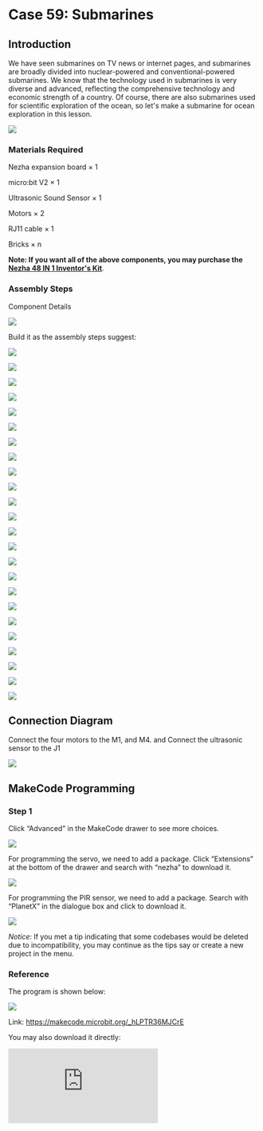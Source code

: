 ﻿# Case 59: Submarines

## Introduction

We have seen submarines on TV news or internet pages, and submarines are broadly divided into nuclear-powered and conventional-powered submarines. We know that the technology used in submarines is very diverse and advanced, reflecting the comprehensive technology and economic strength of a country. Of course, there are also submarines used for scientific exploration of the ocean, so let's make a submarine for ocean exploration in this lesson.

![](https://wiki-media-ef.oss-cn-hongkong.aliyuncs.com//images/59_1.jpg)

### Materials Required

Nezha expansion board × 1

micro:bit V2 × 1

Ultrasonic Sound Sensor × 1

Motors × 2

RJ11 cable × 1

Bricks × n

**Note: If you want all of the above components, you may purchase the [Nezha 48 IN 1 Inventor's Kit](https://www.elecfreaks.com/nezha-inventor-s-kit-for-micro-bit-without-micro-bit-board.html)**.



### Assembly Steps

Component Details

![](https://wiki-media-ef.oss-cn-hongkong.aliyuncs.com//images/59_2.jpg)

Build it as the assembly steps suggest:

![](https://wiki-media-ef.oss-cn-hongkong.aliyuncs.com//images/59_3.jpg)

![](https://wiki-media-ef.oss-cn-hongkong.aliyuncs.com//images/59_4.jpg)

![](https://wiki-media-ef.oss-cn-hongkong.aliyuncs.com//images/59_5.jpg)

![](https://wiki-media-ef.oss-cn-hongkong.aliyuncs.com//images/59_6.jpg)

![](https://wiki-media-ef.oss-cn-hongkong.aliyuncs.com//images/59_7.jpg)

![](https://wiki-media-ef.oss-cn-hongkong.aliyuncs.com//images/59_8.jpg)

![](https://wiki-media-ef.oss-cn-hongkong.aliyuncs.com//images/59_9.jpg)

![](https://wiki-media-ef.oss-cn-hongkong.aliyuncs.com//images/59_10.jpg)

![](https://wiki-media-ef.oss-cn-hongkong.aliyuncs.com//images/59_11.jpg)

![](https://wiki-media-ef.oss-cn-hongkong.aliyuncs.com//images/59_12.jpg)

![](https://wiki-media-ef.oss-cn-hongkong.aliyuncs.com//images/59_13.jpg)

![](https://wiki-media-ef.oss-cn-hongkong.aliyuncs.com//images/59_14.jpg)

![](https://wiki-media-ef.oss-cn-hongkong.aliyuncs.com//images/59_15.jpg)

![](https://wiki-media-ef.oss-cn-hongkong.aliyuncs.com//images/59_16.jpg)

![](https://wiki-media-ef.oss-cn-hongkong.aliyuncs.com//images/59_17.jpg)

![](https://wiki-media-ef.oss-cn-hongkong.aliyuncs.com//images/59_18.jpg)

![](https://wiki-media-ef.oss-cn-hongkong.aliyuncs.com//images/59_19.jpg)

![](https://wiki-media-ef.oss-cn-hongkong.aliyuncs.com//images/59_20.jpg)

![](https://wiki-media-ef.oss-cn-hongkong.aliyuncs.com//images/59_21.jpg)

![](https://wiki-media-ef.oss-cn-hongkong.aliyuncs.com//images/59_22.jpg)

![](https://wiki-media-ef.oss-cn-hongkong.aliyuncs.com//images/59_23.jpg)

![](https://wiki-media-ef.oss-cn-hongkong.aliyuncs.com//images/59_24.jpg)

![](https://wiki-media-ef.oss-cn-hongkong.aliyuncs.com//images/59_25.jpg)

![](https://wiki-media-ef.oss-cn-hongkong.aliyuncs.com//images/59_26.jpg)

## Connection Diagram

Connect the four motors to the M1, and M4. and Connect the ultrasonic sensor to the J1

![](https://wiki-media-ef.oss-cn-hongkong.aliyuncs.com//images/59_27.jpg)


##  MakeCode Programming

### Step 1

Click “Advanced” in the MakeCode drawer to see more choices.



![](https://wiki-media-ef.oss-cn-hongkong.aliyuncs.com//images/49_10.png)



For programming the servo, we need to add a package. Click “Extensions” at the bottom of the drawer and search with “nezha” to download it.



![](https://wiki-media-ef.oss-cn-hongkong.aliyuncs.com//images/49_11.png)



For programming the PIR sensor, we need to add a package. Search with “PlanetX” in the dialogue box and click to download it.

![](https://wiki-media-ef.oss-cn-hongkong.aliyuncs.com//images/49_12.png)



*Notice*: If you met a tip indicating that some codebases would be deleted due to incompatibility, you may continue as the tips say or create a new project in the menu.

### Reference

The program is shown below:

![](https://wiki-media-ef.oss-cn-hongkong.aliyuncs.com//images/59_28.jpg)

Link:  https://makecode.microbit.org/_hLPTR36MJCrE

You may also download it directly:

<div
    style={{
        position: 'relative',
        paddingBottom: '60%',
        overflow: 'hidden',
    }}
>
    <iframe
        src="https://makecode.microbit.org/_hLPTR36MJCrE"
        frameborder="0"
        sandbox="allow-popups allow-forms allow-scripts allow-same-origin"
        style={{
            position: 'absolute',
            width: '100%',
            height: '100%',
        }}
    />
</div>

### Result

As we can see, the submarine will move forward at a constant speed when there are no rocks in the way, back up when there is an obstacle in front of it, and then move forward again. Of course, you can also improve the program to achieve the submarine trajectory we see in real life.

![](https://wiki-media-ef.oss-cn-hongkong.aliyuncs.com//images/59_29.gif)
